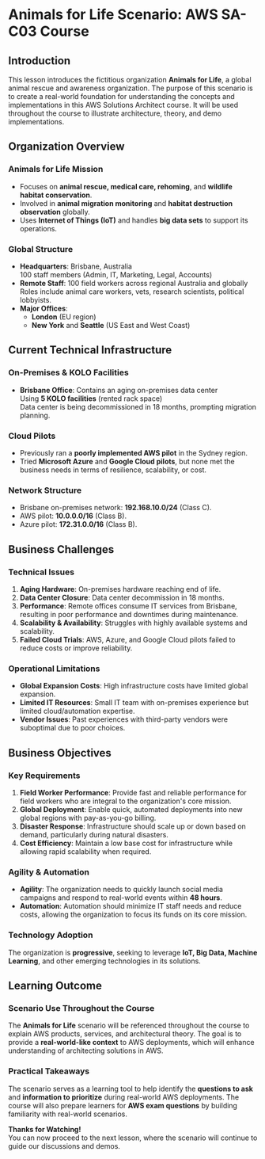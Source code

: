 # Animals for Life Scenario: AWS SA-C03 Course

## Introduction

This lesson introduces the fictitious organization **Animals for Life**, a global animal rescue and awareness organization. The purpose of this scenario is to create a real-world foundation for understanding the concepts and implementations in this AWS Solutions Architect course. It will be used throughout the course to illustrate architecture, theory, and demo implementations.

## Organization Overview

### Animals for Life Mission

- Focuses on **animal rescue, medical care, rehoming**, and **wildlife habitat conservation**.
- Involved in **animal migration monitoring** and **habitat destruction observation** globally.
- Uses **Internet of Things (IoT)** and handles **big data sets** to support its operations.

### Global Structure

- **Headquarters**: Brisbane, Australia  
  100 staff members (Admin, IT, Marketing, Legal, Accounts)
- **Remote Staff**: 100 field workers across regional Australia and globally  
  Roles include animal care workers, vets, research scientists, political lobbyists.
- **Major Offices**:
  - **London** (EU region)
  - **New York** and **Seattle** (US East and West Coast)

## Current Technical Infrastructure

### On-Premises & KOLO Facilities

- **Brisbane Office**: Contains an aging on-premises data center  
  Using **5 KOLO facilities** (rented rack space)  
  Data center is being decommissioned in 18 months, prompting migration planning.

### Cloud Pilots

- Previously ran a **poorly implemented AWS pilot** in the Sydney region.
- Tried **Microsoft Azure** and **Google Cloud pilots**, but none met the business needs in terms of resilience, scalability, or cost.

### Network Structure

- Brisbane on-premises network: **192.168.10.0/24** (Class C).
- AWS pilot: **10.0.0.0/16** (Class B).
- Azure pilot: **172.31.0.0/16** (Class B).

## Business Challenges

### Technical Issues

1. **Aging Hardware**: On-premises hardware reaching end of life.
2. **Data Center Closure**: Data center decommission in 18 months.
3. **Performance**: Remote offices consume IT services from Brisbane, resulting in poor performance and downtimes during maintenance.
4. **Scalability & Availability**: Struggles with highly available systems and scalability.
5. **Failed Cloud Trials**: AWS, Azure, and Google Cloud pilots failed to reduce costs or improve reliability.

### Operational Limitations

- **Global Expansion Costs**: High infrastructure costs have limited global expansion.
- **Limited IT Resources**: Small IT team with on-premises experience but limited cloud/automation expertise.
- **Vendor Issues**: Past experiences with third-party vendors were suboptimal due to poor choices.

## Business Objectives

### Key Requirements

1. **Field Worker Performance**: Provide fast and reliable performance for field workers who are integral to the organization's core mission.
2. **Global Deployment**: Enable quick, automated deployments into new global regions with pay-as-you-go billing.
3. **Disaster Response**: Infrastructure should scale up or down based on demand, particularly during natural disasters.
4. **Cost Efficiency**: Maintain a low base cost for infrastructure while allowing rapid scalability when required.

### Agility & Automation

- **Agility**: The organization needs to quickly launch social media campaigns and respond to real-world events within **48 hours**.
- **Automation**: Automation should minimize IT staff needs and reduce costs, allowing the organization to focus its funds on its core mission.

### Technology Adoption

The organization is **progressive**, seeking to leverage **IoT, Big Data, Machine Learning**, and other emerging technologies in its solutions.

## Learning Outcome

### Scenario Use Throughout the Course

The **Animals for Life** scenario will be referenced throughout the course to explain AWS products, services, and architectural theory. The goal is to provide a **real-world-like context** to AWS deployments, which will enhance understanding of architecting solutions in AWS.

### Practical Takeaways

The scenario serves as a learning tool to help identify the **questions to ask** and **information to prioritize** during real-world AWS deployments. The course will also prepare learners for **AWS exam questions** by building familiarity with real-world scenarios.

**Thanks for Watching!**  
You can now proceed to the next lesson, where the scenario will continue to guide our discussions and demos.
